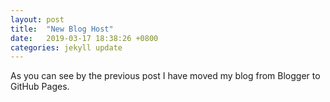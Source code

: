 ```yaml
---
layout: post
title:  "New Blog Host"
date:   2019-03-17 18:38:26 +0800
categories: jekyll update
---
```

As you can see by the previous post I have moved my blog from Blogger to GitHub Pages.

